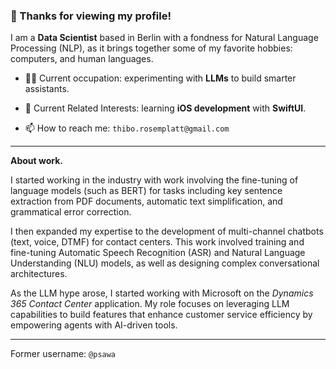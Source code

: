 ### 🐙 Thanks for viewing my profile!

I am a **Data Scientist** based in Berlin with a fondness for Natural Language Processing (NLP), as it brings together some of my favorite hobbies: computers, and human languages.

- 🧑‍💻 Current occupation: experimenting with **LLMs** to build smarter assistants. 

- 🌱 Current Related Interests: learning **iOS development** with **SwiftUI**.

- 📫 How to reach me: `thibo.rosemplatt@gmail.com`
<!-- ⭐️ _Current Hobbies_: Music production, photography, -->
---


**About work.**

I started working in the industry with work involving the fine-tuning of language models (such as BERT) for tasks including key sentence extraction from PDF documents, automatic text simplification, and grammatical error correction.

I then expanded my expertise to the development of multi-channel chatbots (text, voice, DTMF) for contact centers. This work involved training and fine-tuning Automatic Speech Recognition (ASR) and Natural Language Understanding (NLU) models, as well as designing complex conversational architectures.

As the LLM hype arose, I started working with Microsoft on the _Dynamics 365 Contact Center_ application. My role focuses on leveraging LLM capabilities to build features that enhance customer service efficiency by empowering agents with AI-driven tools.


---
Former username: `@psawa`
